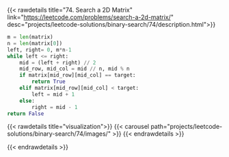 {{< rawdetails title="74. Search a 2D Matrix" link="https://leetcode.com/problems/search-a-2d-matrix/" 
	desc="projects/leetcode-solutions/binary-search/74/description.html">}}

```python
m = len(matrix)
n = len(matrix[0])
left, right= 0, m*n-1
while left <= right:
    mid = (left + right) // 2
    mid_row, mid_col = mid // n, mid % n
    if matrix[mid_row][mid_col] == target:
        return True
    elif matrix[mid_row][mid_col] < target:
        left = mid + 1     
    else:
		right = mid - 1
return False
```


{{< rawdetails title="visualization">}}
{{< carousel path="projects/leetcode-solutions/binary-search/74/images/" >}}
{{< endrawdetails >}}


{{< endrawdetails >}}